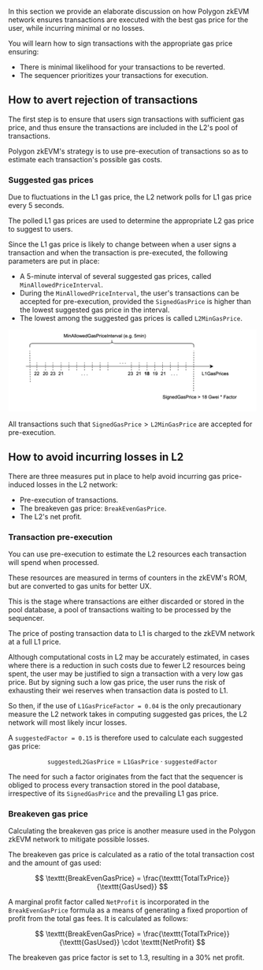 In this section we provide an elaborate discussion on how Polygon zkEVM network ensures transactions are executed with the best gas price for the user, while incurring minimal or no losses.

You will learn how to sign transactions with the appropriate gas price ensuring:

- There is minimal likelihood for your transactions to be reverted.
- The sequencer prioritizes your transactions for execution.

## How to avert rejection of transactions

The first step is to ensure that users sign transactions with sufficient gas price, and thus ensure the transactions are included in the L2's pool of transactions.

Polygon zkEVM's strategy is to use pre-execution of transactions so as to estimate each transaction's possible gas costs.

### Suggested gas prices

Due to fluctuations in the L1 gas price, the L2 network polls for L1 gas price every 5 seconds.

The polled L1 gas prices are used to determine the appropriate L2 gas price to suggest to users.

Since the L1 gas price is likely to change between when a user signs a transaction and when the transaction is pre-executed, the following parameters are put in place:

-  A $5$-minute interval of several suggested gas prices, called $\texttt{MinAllowedPriceInterval}$.
- During the $\texttt{MinAllowedPriceInterval}$, the user's transactions can be accepted for pre-execution, provided the $\texttt{SignedGasPrice}$ is higher than the lowest suggested gas price in the interval.
- The lowest among the suggested gas prices is called $\texttt{L2MinGasPrice}$.

![Figure: minimum allowed gas interval](../../../img/zkEVM/min-allowed-gas-interval.png)

All transactions such that $\texttt{SignedGasPrice} > \texttt{L2MinGasPrice}$ are accepted for pre-execution.

## How to avoid incurring losses in L2

There are three measures put in place to help avoid incurring gas price-induced losses in the L2 network:

- Pre-execution of transactions. 
- The breakeven gas price: $\texttt{BreakEvenGasPrice}$.
- The L2's net profit.

### Transaction pre-execution

You can use pre-execution to estimate the L2 resources each transaction will spend when processed.

These resources are measured in terms of counters in the zkEVM's ROM, but are converted to gas units for better UX.

This is the stage where transactions are either discarded or stored in the pool database, a pool of transactions waiting to be processed by the sequencer.

The price of posting transaction data to L1 is charged to the zkEVM network at a full L1 price.

Although computational costs in L2 may be accurately estimated, in cases where there is a reduction in such costs due to fewer L2 resources being spent, the user may be justified to sign a transaction with a very low gas price. But by signing such a low gas price, the user runs the risk of exhausting their wei reserves when transaction data is posted to L1.

So then, if the use of $\texttt{L1GasPriceFactor = 0.04}$ is the only precautionary measure the L2 network takes in computing suggested gas prices, the L2 network will most likely incur losses.

A $\texttt{suggestedFactor = 0.15}$ is therefore used to calculate each suggested gas price:

$$
\texttt{suggestedL2GasPrice} = \texttt{L1GasPrice} \cdot \texttt{suggestedFactor}
$$

The need for such a factor originates from the fact that the sequencer is obliged to process every transaction stored in the pool database, irrespective of its $\texttt{SignedGasPrice}$ and the prevailing L1 gas price.

### Breakeven gas price

Calculating the breakeven gas price is another measure used in the Polygon zkEVM network to mitigate possible losses.

The breakeven gas price is calculated as a ratio of the total transaction cost and the amount of gas used:

$$
\texttt{BreakEvenGasPrice} = \frac{\texttt{TotalTxPrice}}{\texttt{GasUsed}}
$$

A marginal profit factor called $\texttt{NetProfit}$ is incorporated in the $\texttt{BreakEvenGasPrice}$ formula as a means of generating a fixed proportion of profit from the total gas fees. It is calculated as follows:

$$
\texttt{BreakEvenGasPrice} = \frac{\texttt{TotalTxPrice}}{\texttt{GasUsed}} \cdot \texttt{NetProfit}
$$

The breakeven gas price factor is set to $1.3$​, resulting in a 30% net profit.
